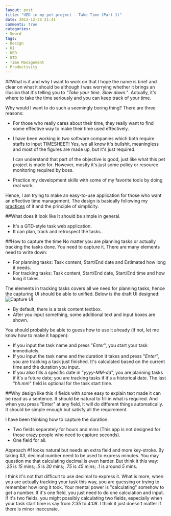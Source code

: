 ```yaml
---
layout: post
title: "UED in my pet project - Take Time (Part 1)"
date: 2012-12-25 21:41
comments: true
categories:
- Sword
tags:
- Design
- UI
- UED
- GTD
- Time Management
- Productivity
---
```


[practices]: http://www.thinkingincrowd.me/blog/2012/12/24/my-practices-on-time-management/
[capture]: http://thinkingincrowd.u.qiniudn.com/task_capture.png

##What is it and why I want to work on that
I hope the name is brief and clear on what it should be although I was worrying whether it brings an illusion that it's telling you to _"Take your time.  Slow down."_.  Actually, it's where to take the time seriously and you can keep track of your time.

Why would I want to do such a seemingly boring thing?  There are three reasons:

* For those who really cares about their time, they really want to find some effective way to make their time used effectively.

* I have been working in two software companies which both require staffs to input TIMESHEET!  Yes, we all know it's bullshit, meaningless and most of the figures are made up, but it's just required.

    I can understand that part of the objective is good, just like what this pet project is made for. However, mostly it's just some policy or resource monitoring required by boss.

* Practice my development skills with some of my favorite tools by doing real work.

Hence, I am trying to make an easy-to-use application for those who want an effective time management.  The design is basically following my [practices][] of it and the principle of simplicity.

##What does it look like
It should be simple in general.

* It's a GTD-style task web application.
* It can plan, track and retrospect the tasks.

##How to capture the time
No matter you are planning tasks or actually tracking the tasks done.  You need to capture it.  There are many elements need to write down:

* For planning tasks: Task content, Start/End date and Estimated how long it needs.
* For tracking tasks: Task content, Start/End date, Start/End time and how long it takes.

The elements in tracking tasks covers all we need for planning tasks, hence the capturing UI should be able to unified.  Below is the draft UI designed:
![Capture UI][capture]

* By default, there is a task content textbox.
* After you input something, some additional text and input boxes are shown.

You should probably be able to guess how to use it already (if not, let me know how to make it happen):

* If you input the task name and press "_Enter_", you start your task immediately.
* If you input the task name and the duration it takes and press "_Enter_", you are tracking a task just finished.  It's calculated based on the current time and the duration you input.
* If you also fills a specific date in "_yyyy-MM-dd_", you are planning tasks if it's a future date; you are tracking tasks if it's a historical date.  The last "_hh:mm_" field is optional for the task start time.

##Why design like this
*4* fields with some easy to explain text made it can be read as a sentence.  It should be natural to fill in what is required.  And when you press "Enter" at any field, it will do different things automatically.  It should be simple enough but satisfy all the requirement.

I have been thinking how to capture the duration.

* Two fields separately for hours and mins (This app is not designed for those crazy people who need to capture seconds).
* One field for all.

Approach _#1_ looks natural but needs an extra field and more key-stroke.  By taking _#3_, decimal number need to be used to express minutes.  You may question me that calculating decimal is even harder.  But think it this way:  _.25_ is _15_ mins; _.5_ is _30_ mins; _.75_ is _45_ mins; _.1_ is around _5_ mins.

I think it's not that difficult to use decimal to express it.  What is more, when you are actually tracking your task this way, you are guessing or trying to remember how long it took.  Your mental power is "calculating" somehow to get a number.  If it's one field, you just need to do one calculation and input.  If it's two fields, you might possibly calculating two fields, especially when your task start time is say from _2:35_ to _4:08_.  I think it just doesn't matter if there is minor inaccurate.
